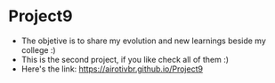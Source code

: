 # Project9

- The objetive is to share my evolution and new learnings beside my college :)
- This is the second project, if you like check all of them :)
- Here's the link: https://airotivbr.github.io/Project9
